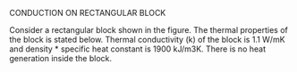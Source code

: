CONDUCTION ON RECTANGULAR BLOCK

Consider a rectangular block shown in the figure. The thermal properties of the block is stated below.
Thermal conductivity (k) of the block is 1.1 W/mK and density * specific heat constant is 1900 kJ/m3K. There is no heat generation inside the block. 
